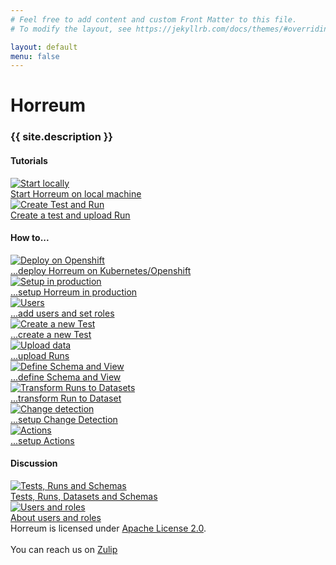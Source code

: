 ```yaml
---
# Feel free to add content and custom Front Matter to this file.
# To modify the layout, see https://jekyllrb.com/docs/themes/#overriding-theme-defaults

layout: default
menu: false
---
```


# Horreum

<h3 id="project_description">{{ site.description }}</h3>

<h4>Tutorials</h4>
<div class="tasks">
    <a class="task" href="docs/tutorial/start.html">
        <div class="task_icon_box">
            <img src="assets/images/index/local_machine.png" alt="Start locally">
        </div>
        Start Horreum on local machine
    </a>
    <a class="task" href="docs/tutorial/create_test_run.html">
        <div class="task_icon_box">
            <img src="assets/images/index/create_test.png" alt="Create Test and Run">
        </div>
        Create a test and upload Run
    </a>
</div>
<h4>How to...</h4>
<div class="tasks">
    <a class="task" href="docs/howto/operator.html">
        <div class="task_icon_box">
            <img src="assets/images/index/cloud_deploy.png" alt="Deploy on Openshift">
        </div>
        ...deploy Horreum on Kubernetes/Openshift
    </a>
    <a class="task" href="docs/howto/production.html">
        <div class="task_icon_box">
            <img src="assets/images/index/production.png" alt="Setup in production">
        </div>
        ...setup Horreum in production
    </a>
    <a class="task" href="docs/howto/add_users.html">
        <div class="task_icon_box">
            <img src="assets/images/index/users.png" alt="Users">
        </div>
        ...add users and set roles
    </a>
    <a class="task" href="docs/howto/create_test.html">
        <div class="task_icon_box">
            <img src="assets/images/index/create_test.png" alt="Create a new Test">
        </div>
        ...create a new Test
    </a>
    <a class="task" href="docs/howto/upload.html">
        <div class="task_icon_box">
            <img src="assets/images/index/upload.png" alt="Upload data">
        </div>
        ...upload Runs
    </a>
    <a class="task" href="docs/howto/define_schema.html">
        <div class="task_icon_box">
            <img src="assets/images/index/define_schema.png" alt="Define Schema and View">
        </div>
        ...define Schema and View
    </a>
    <a class="task" href="docs/howto/datasets.html">
        <div class="task_icon_box">
            <img src="assets/images/index/runs_to_datasets.png" alt="Transform Runs to Datasets">
        </div>
        ...transform Run to Dataset
    </a>
    <a class="task" href="docs/howto/change_detection.html">
        <div class="task_icon_box">
            <img src="assets/images/index/change_detection.png" alt="Change detection">
        </div>
        ...setup Change Detection
    </a>
    <a class="task" href="docs/howto/actions.html">
        <div class="task_icon_box">
            <img src="assets/images/index/actions.png" alt="Actions">
        </div>
        ...setup Actions
    </a>
</div>
<h4>Discussion</h4>
<div class="tasks">
    <a class="task" href="docs/about/concepts.html">
        <div class="task_icon_box">
            <img src="assets/images/index/puzzle.png" alt="Tests, Runs and Schemas">
        </div>
        Tests, Runs, Datasets and Schemas
    </a>
    <a class="task" href="docs/about/users.html">
        <div class="task_icon_box">
            <img src="assets/images/index/users.png" alt="Users and roles">
        </div>
        About users and roles
    </a>
</div>
<div style="clear: both">
Horreum is licensed under <a href="http://www.apache.org/licenses/LICENSE-2.0">Apache License 2.0</a>.<br>
<br>
You can reach us on <a href="https://hyperfoil.zulipchat.com/">Zulip</a>
</div>
